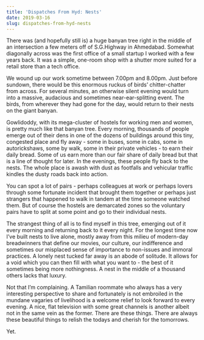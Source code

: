 ```yaml
---
title: 'Dispatches From Hyd: Nests'
date: 2019-03-16
slug: dispatches-from-hyd-nests
---
```

There was (and hopefully still is) a huge banyan tree right in the middle of an intersection a few meters off of S.G.Highway in Ahmedabad. Somewhat diagonally across was the first office of a small startup I worked with a few years back. It was a simple, one-room shop with a shutter more suited for a retail store than a tech office.

We wound up our work sometime between 7.00pm and 8.00pm. Just before sundown, there would be this enormous ruckus of birds’ chitter-chatter from across. For several minutes, an otherwise silent evening would turn into a massive, audacious and sometimes near-ear-splitting event. The birds, from wherever they had gone for the day, would return to their nests on the giant banyan.

Gowlidoddy, with its mega-cluster of hostels for working men and women, is pretty much like that banyan tree. Every morning, thousands of people emerge out of their dens in one of the dozens of buildings around this tiny, congested place and fly away - some in buses, some in cabs, some in autorickshaws, some by walk, some in their private vehicles - to earn their daily bread. Some of us earn more than our fair share of daily bread but that is a line of thought for later. In the evenings, these people fly back to the nests. The whole place is awash with dust as footfalls and vehicular traffic kindles the dusty roads back into action.

You can spot a lot of pairs - perhaps colleagues at work or perhaps lovers through some fortunate incident that brought them together or perhaps just strangers that happened to walk in tandem at the time someone watched them. But of course the hostels are demarcated zones so the voluntary pairs have to split at some point and go to their individual nests.

The strangest thing of all is to find myself in this tree, emerging out of it every morning and returning back to it every night. For the longest time now I’ve built nests to live alone, mostly away from this milieu of modern-day breadwinners that define our movies, our culture, our indifference and sometimes our misplaced sense of importance to non-issues and immoral practices. A lonely nest tucked far away is an abode of solitude. It allows for a void which you can then fill with what you want to - the best of it sometimes being more nothingness. A nest in the middle of a thousand others lacks that luxury.

Not that I’m complaining. A Tamilian roommate who always has a very interesting perspective to share and fortunately is not embroiled in the mundane vagaries of livelihood is a welcome relief to look forward to every evening. A nice, flat television with some great channels is another albeit not in the same vein as the former. There are these things. There are always these beautiful things to relish the todays and cherish for the tomorrows.

Yet.